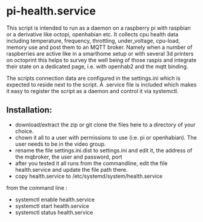# pi-health.service

This script is intended to run as a daemon on a raspberry pi with raspbian or a derivative like octopi, openhabian etc.
It collects cpu health data including temperature, frequency, throttling, under_voltage, cpu-load, memory use and post them to an MQTT broker.
Namely when a number of raspberries are active like in a smarthome setup or with several 3d printers on octoprint this helps to survey the well being of those raspis and integrate their state on a dedicated page, i.e. with openhab2 and the mqtt binding.

The scripts connection data are configured in the settings.ini which is expected to reside next to the script. A .service file is included which makes it easy to register the script as a daemon and control it via systemctl.

## Installation:

- download/extract the zip or git clone the files here to a directory of your choice.
- chown it all to a user with permissions to use (i:e. pi or openhabian). The user needs to be in the video group.
- rename the file settings.ini.dist to settings.ini and edit it, the address of the mqbroker, the user and password, port
- after you tested it all runs from the commandline, edit the file health.service and update the file path there.
- copy health.service to /etc/systemd/system/health.service

from the command line :
- systemctl enable health.service
- systemctl start health.service
- systemctl status health.service
